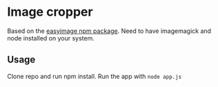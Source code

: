 # Image cropper
Based on the <a href="https://www.npmjs.com/package/easyimage" target="_blank">easyimage npm package</a>. Need to have imagemagick and node installed on your system.

## Usage
Clone repo and run npm install. 
Run the app with `node app.js`    
